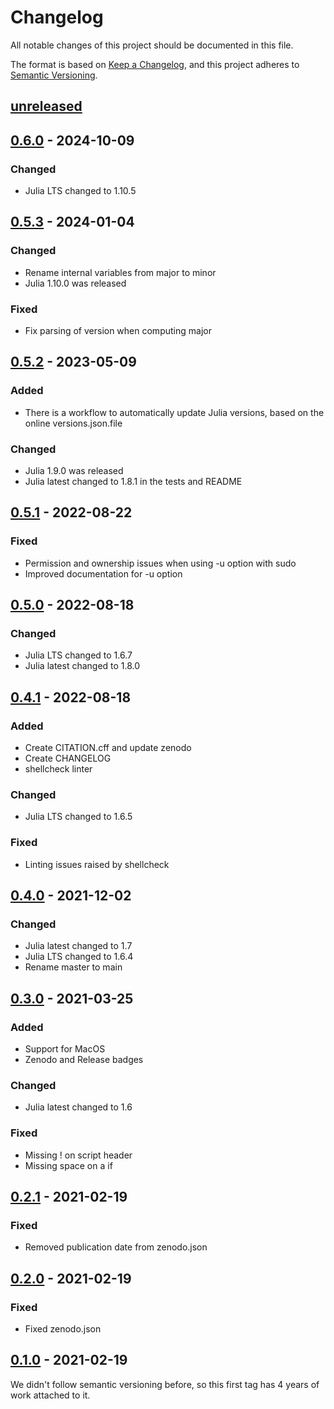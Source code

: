 # Changelog

All notable changes of this project should be documented in this file.

The format is based on [Keep a Changelog](https://keepachangelog.com/en/1.0.0/),
and this project adheres to [Semantic Versioning](https://semver.org/spec/v2.0.0.html).

## [unreleased]

## [0.6.0] - 2024-10-09

### Changed

- Julia LTS changed to 1.10.5

## [0.5.3] - 2024-01-04

### Changed

- Rename internal variables from major to minor
- Julia 1.10.0 was released

### Fixed

- Fix parsing of version when computing major

## [0.5.2] - 2023-05-09

### Added

- There is a workflow to automatically update Julia versions, based on the online versions.json.file

### Changed

- Julia 1.9.0 was released
- Julia latest changed to 1.8.1 in the tests and README

## [0.5.1] - 2022-08-22

### Fixed

- Permission and ownership issues when using -u option with sudo
- Improved documentation for -u option

## [0.5.0] - 2022-08-18

### Changed

- Julia LTS changed to 1.6.7
- Julia latest changed to 1.8.0

## [0.4.1] - 2022-08-18

### Added

- Create CITATION.cff and update zenodo
- Create CHANGELOG
- shellcheck linter

### Changed

- Julia LTS changed to 1.6.5

### Fixed

- Linting issues raised by shellcheck

## [0.4.0] - 2021-12-02

### Changed

- Julia latest changed to 1.7
- Julia LTS changed to 1.6.4
- Rename master to main

## [0.3.0] - 2021-03-25

### Added

- Support for MacOS
- Zenodo and Release badges

### Changed

- Julia latest changed to 1.6

### Fixed

- Missing ! on script header
- Missing space on a if

## [0.2.1] - 2021-02-19

### Fixed

- Removed publication date from zenodo.json

## [0.2.0] - 2021-02-19

### Fixed

- Fixed zenodo.json

## [0.1.0] - 2021-02-19

We didn't follow semantic versioning before, so this first tag has 4 years of work attached to it.

[unreleased]: https://github.com/abelsiqueira/jill/compare/v0.6.0...HEAD
[0.6.0]: https://github.com/abelsiqueira/jill/releases/tag/v0.6.0
[0.5.3]: https://github.com/abelsiqueira/jill/releases/tag/v0.5.3
[0.5.2]: https://github.com/abelsiqueira/jill/releases/tag/v0.5.2
[0.5.1]: https://github.com/abelsiqueira/jill/releases/tag/v0.5.1
[0.5.0]: https://github.com/abelsiqueira/jill/releases/tag/v0.5.0
[0.4.1]: https://github.com/abelsiqueira/jill/releases/tag/v0.4.1
[0.4.0]: https://github.com/abelsiqueira/jill/releases/tag/v0.4.0
[0.3.0]: https://github.com/abelsiqueira/jill/releases/tag/v0.3.0
[0.2.1]: https://github.com/abelsiqueira/jill/releases/tag/v0.2.1
[0.2.0]: https://github.com/abelsiqueira/jill/releases/tag/v0.2.0
[0.1.0]: https://github.com/abelsiqueira/jill/releases/tag/v0.1.0

